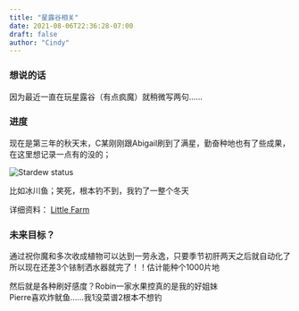 ```yaml
---
title: "星露谷相关"
date: 2021-08-06T22:36:28-07:00
draft: false
author: "Cindy"
---
```

### 想说的话
因为最近一直在玩星露谷（有点疯魔）就稍微写两句……

### 进度
现在是第三年的秋天末，C某刚刚跟Abigail刷到了满星，勤奋种地也有了些成果，在这里想记录一点有的没的；

![Stardew status](https://upload.farm/static/images/11/1MdT8A/1MdT8A-m.png)

比如冰川鱼；笑死，根本钓不到，我钓了一整个冬天

详细资料： [Little Farm](https://upload.farm/1MdT8A)

### 未来目标？
通过祝你魔和多次收成植物可以达到一劳永逸，只要季节初肝两天之后就自动化了  
所以现在还差3个铱制洒水器就完了！！估计能种个1000片地  

然后就是各种刷好感度？Robin一家水果控真的是我的好姐妹  
Pierre喜欢炸鱿鱼……我1没菜谱2根本不想钓
